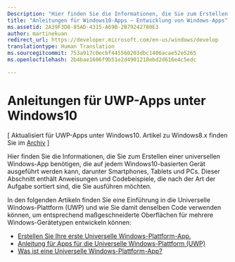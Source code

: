 ```yaml
---
Description: "Hier finden Sie die Informationen, die Sie zum Erstellen einer Universellen Windows-App benötigen, die auf jedem Windows10-basierten Gerät ausgeführt werden kann, darunter Smartphones, Tablets und PCs."
title: "Anleitungen für Windows10-Apps – Entwicklung von Windows-Apps"
ms.assetid: 2A39F3D8-85AD-4315-A69B-2B79242780E3
author: martinekuan
redirect_url: https://developer.microsoft.com/en-us/windows/develop
translationtype: Human Translation
ms.sourcegitcommit: 753a917c0ecbf445560203dbc1406acae52e5265
ms.openlocfilehash: 2b4bae1606f9b51e2d4901218ebd2d616e4c5edc

---
```



# Anleitungen für UWP-Apps unter Windows10

\[ Aktualisiert für UWP-Apps unter Windows10. Artikel zu Windows8.x finden Sie im [Archiv](http://go.microsoft.com/fwlink/p/?linkid=619132) \]

Hier finden Sie die Informationen, die Sie zum Erstellen einer universellen Windows-App benötigen, die auf jedem Windows10-basierten Gerät ausgeführt werden kann, darunter Smartphones, Tablets und PCs. Dieser Abschnitt enthält Anweisungen und Codebeispiele, die nach der Art der Aufgabe sortiert sind, die Sie ausführen möchten.

In den folgenden Artikeln finden Sie eine Einführung in die Universelle Windows-Plattform (UWP) und wie Sie damit denselben Code verwenden können, um entsprechend maßgeschneiderte Oberflächen für mehrere Windows-Gerätetypen entwickeln können:

-   [Erstellen Sie Ihre erste Universelle Windows-Plattform-App.](get-started/create-a-hello-world-app-xaml-universal.md)
-   [Anleitung für Apps für die Universelle Windows-Plattform (UWP)](get-started/universal-application-platform-guide.md)
-   [Was ist eine Universelle Windows-Plattform-App?](get-started/whats-a-uwp.md)




<!--HONumber=Aug16_HO5-->


